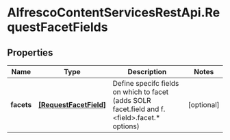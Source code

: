 # AlfrescoContentServicesRestApi.RequestFacetFields

## Properties
Name | Type | Description | Notes
------------ | ------------- | ------------- | -------------
**facets** | [**[RequestFacetField]**](RequestFacetField.md) | Define specifc fields on which to facet (adds SOLR facet.field and f.&lt;field&gt;.facet.* options)  | [optional] 


